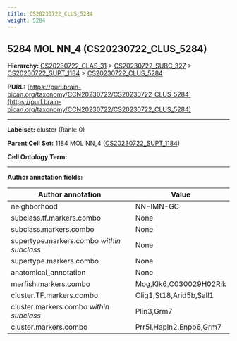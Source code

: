 ```yaml
---
title: CS20230722_CLUS_5284
weight: 5284
---
```

## 5284 MOL NN_4 (CS20230722_CLUS_5284)
<b>Hierarchy: </b>
[CS20230722_CLAS_31](../CS20230722_CLAS_31) >
[CS20230722_SUBC_327](../CS20230722_SUBC_327) >
[CS20230722_SUPT_1184](../CS20230722_SUPT_1184) >
[CS20230722_CLUS_5284](../CS20230722_CLUS_5284)

**PURL:** [https://purl.brain-bican.org/taxonomy/CCN20230722/CS20230722_CLUS_5284](https://purl.brain-bican.org/taxonomy/CCN20230722/CS20230722_CLUS_5284)

---


**Labelset:** cluster (Rank: 0)

**Parent Cell Set:** 1184 MOL NN_4 ([CS20230722_SUPT_1184](../CS20230722_SUPT_1184))



**Cell Ontology Term:** 

[MARKER GENES.]: #


---

[TRANSFERRED ANNOTATIONS.]: #


[AUTHOR ANNOTATION FIELDS.]: #


**Author annotation fields:**

| Author annotation | Value |
|-------------------|-------|
|neighborhood|NN-IMN-GC|
|subclass.tf.markers.combo|None|
|subclass.markers.combo|None|
|supertype.markers.combo _within subclass_|None|
|supertype.markers.combo|None|
|anatomical_annotation|None|
|merfish.markers.combo|Mog,Klk6,C030029H02Rik|
|cluster.TF.markers.combo|Olig1,St18,Arid5b,Sall1|
|cluster.markers.combo _within subclass_|Plin3,Grm7|
|cluster.markers.combo|Prr5l,Hapln2,Enpp6,Grm7|

